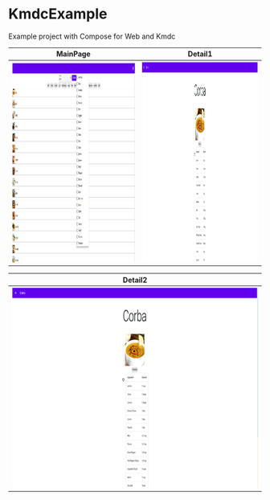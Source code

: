 # KmdcExample
Example project with Compose for Web and Kmdc


| MainPage | Detail1                                                                                                 |  
| ------------------ |----------------------------------------------------------------------------------------------------------------------| 
|<img src="https://github.com/Foso/KmdcExample/blob/master/docs/images/Main.png" height="400" alt="Screenshot"/> | <img src="https://github.com/Foso/KmdcExample/blob/master/docs/images/detail1.png" height="400" alt="Screenshot"/> |

| Detail2                                                                                                 |
| ------------------ |
| <img src="https://github.com/Foso/KmdcExample/blob/master/docs/images/detail1.png" height="400" alt="Screenshot"/> |
